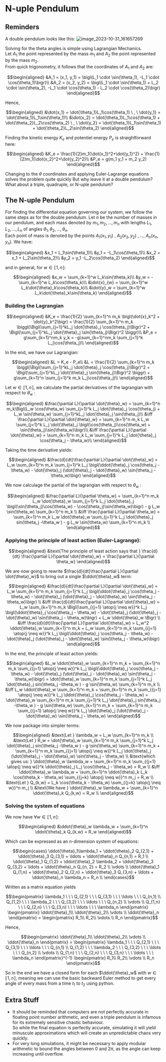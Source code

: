 # N-uple Pendulum

## Reminders
A double pendulum looks like this:
![image_2023-10-31_161657269](https://github.com/Arurikku/SimpleLagrangianPendulum/assets/61802068/63ada122-09f3-4ca1-95e2-0e9b00247038)

Solving for the theta angles is simple using Lagrangian Mechanics.\
Let $A_1$ the point represented by the mass $m_1$ and $A_2$ the point represented by the mass $m_2$.\
From quick trigonometry, it follows that the coordinates of $A_1$ and $A_2$ are:
```math
\begin{aligned}
&A_1 = (x_1, y_1) = \bigl(L_1 \cdot \sin(\theta_1), -L_1 \cdot \cos(\theta_1)\bigr)\\
&A_2 = (x_2, y_2) = \bigl(L_1 \cdot \sin(\theta_1) + L_2 \cdot \sin(\theta_2), -L_1 \cdot \cos(\theta_1) - L_2 \cdot \cos(\theta_2)\bigr)
\end{aligned}
```
Hence,
```math
\begin{aligned}
&\dot{x_1} = \dot{\theta_1}L_1\cos(\theta_1) \ , \ \dot{y_1} = \dot{\theta_1}L_1\sin(\theta_1)\\
&\dot{x_2} = \dot{\theta_1}L_1\cos(\theta_1) + \dot{\theta_2}L_2\cos(\theta_2) \ , \ \dot{y_2} = \dot{\theta_1}L_1\sin(\theta_1) + \dot{\theta_2}L_2\sin(\theta_2)
\end{aligned}
```

Finding the kinetic energy $K_e$ and potentiel energy $P_e$ is straightforward here:
```math
\begin{aligned}
&K_e = \frac{1}{2}m_1(\dot{x_1}^2+\dot{y_1}^2) + \frac{1}{2}m_1(\dot{x_2}^2+\dot{y_2}^2)\\
&P_e = g(m_1 y_1 + m_2 y_2)
\end{aligned}
```
Changing to the $\theta$ coordinates and applying Euler-Lagrange equations solves the problem quite quickly
But why leave it at a double pendulum? What about a triple, quadruple, or N-uple pendulum?

## The N-uple Pendulum
For finding the differential equation governing our system, we follow the same steps as for the double pendulum.
Let $n$ be the number of masses in our pendulum, and each mass denoted by $m_1, m_2, \ldots , m_n$ with lengths $L_1, L_2, \ldots , L_n$ of angles $\theta_1, \theta_2, \ldots , \theta_n$.\
Each point of mass is denoted by the points $A_1(x_1, y_1) \ , \ A_2(x_2, y_2) \ , \ldots , \ A_n(x_n, y_n)$.
We have:
```math
\begin{aligned}
&x_1 = L_1\sin(\theta_1)\\
&y_1 = -L_1\cos(\theta_1)\\
&x_2 = x_1 + L_2\sin(\theta_2)\\
&y_2 = y_1 -L_2\cos(\theta_2)
\end{aligned}
```
and in general, for $w \in ⟦1, n⟧$:
```math
\begin{aligned}
&x_w = \sum_{k=1}^w L_k\sin(\theta_k)\\
&y_w = -\sum_{k=1}^w L_k\cos(\theta_k)\\
&\dot{x}_{w} = \sum_{k=1}^w L_k\dot{\theta}_k\cos(\theta_k)\\
&\dot{y}_w = \sum_{k=1}^w L_k\dot{\theta}_k\sin(\theta_k)
\end{aligned}
```

### Building the Lagrangian
```math
\begin{aligned}
&K_e = \frac{1}{2} \sum_{k=1}^n m_k \bigl(\dot{x}_k^2 + \dot{y}_k^2\bigr) = \frac{1}{2} \sum_{k=1}^n m_k \biggl(\Bigl(\sum_{j=1}^kL_j \dot{\theta}_j \cos(\theta_j)\Bigr)^2 + \Bigl(\sum_{j=1}^kL_j \dot{\theta}_j \sin(\theta_j)\Bigr)^2 \biggr)\\
&P_e = g\sum_{k=1}^nm_k y_k = -g\sum_{k=1}^nm_k \sum_{j=1}^k L_j\cos(\theta_j)\\
\end{aligned}
```
In the end, we have our Lagrangian:
```math
\begin{aligned}
&L = K_e - P_e\\
&L = \frac{1}{2} \sum_{k=1}^n m_k \biggl(\Bigl(\sum_{j=1}^kL_j \dot{\theta}_j \cos(\theta_j)\Bigr)^2 + \Bigl(\sum_{j=1}^kL_j \dot{\theta}_j \sin(\theta_j)\Bigr)^2 \biggr) + g\sum_{k=1}^n \sum_{j=1}^k m_k L_j\cos(\theta_j)\\
\end{aligned}
```
Let $w \in ⟦1, n⟧$, we calculate the partial derivatives of the lagrangian with respect to $\dot{\theta}_w$ :
```math
\begin{aligned}
&\frac{\partial L}{\partial \dot{\theta}_w} = \sum_{k=1}^n m_k\Bigl(L_w \cos(\theta_w) \sum_{j=1}^k L_j \dot{\theta}_j \cos(\theta_j) + L_w \sin(\theta_w) \sum_{j=1}^kL_j \dot{\theta}_j \sin(\theta_j)\\
&\iff \frac{\partial L}{\partial \dot{\theta}_w} = \sum_{k=1}^n m_k L_w \sum_{j=1}^k L_j \dot{\theta}_j \bigl(\cos(\theta_j)\cos(\theta_w) + \sin(\theta_j)\sin(\theta_w)\bigr)\\
&\iff \frac{\partial L}{\partial \dot{\theta}_w} = \sum_{k=1}^n m_k L_w \sum_{j=1}^k L_j \dot{\theta}_j \cos(\theta_j - \theta_w)\\
\end{aligned}
```
Taking the time derivative yields:
```math
\begin{aligned}
&\frac{d}{dt}\frac{\partial L}{\partial \dot{\theta}_w} = L_w \sum_{k=1}^n m_k \sum_{j=1}^k L_j \bigl(\ddot{\theta}_j \cos(\theta_j - \theta_w) - \dot{\theta}_j (\dot{\theta}_j - \dot{\theta}_w) \sin(\theta_j - \theta_w)\bigr)
\end{aligned}
```
We now calculage the partial of the lagrangian with respect to $\theta_w$ :
```math
\begin{aligned}
&\frac{\partial L}{\partial \theta_w} = \sum_{k=1}^n m_k L_w \dot{\theta}_w \sum_{j=1}^k L_j \dot{\theta}_j \bigl(\sin(\theta_j)\cos(\theta_w) - \cos(\theta_j)\sin(\theta_w)\bigr) - g L_w \sin(\theta_w) \sum_{k=1}^n m_k \\
&\iff \frac{\partial L}{\partial \theta_w} = \sum_{k=1}^n m_k L_w \dot{\theta}_w \sum_{j=1}^k L_j \dot{\theta}_j sin(\theta_j -\theta_w ) - g L_w \sin(\theta_w) \sum_{k=1}^n m_k \\
\end{aligned}
```
### Applying the principle of least action (Euler-Lagrange):
```math
\begin{aligned}
&\text{The principle of least action says that } \frac{d}{dt} \frac{\partial L}{\partial \dot{\theta}_w} = \frac{\partial L}{\partial \theta_w}
\end{aligned}
```
We are now going to rewrite $\frac{d}{dt}\frac{\partial L}{\partial \dot{\theta}_w}$ to bring out a single $\ddot{\theta}_w$ term:
```math
\begin{aligned}
&\frac{d}{dt}\frac{\partial L}{\partial \dot{\theta}_w} = L_w \sum_{k=1}^n m_k \sum_{j=1}^k L_j \bigl(\ddot{\theta}_j \cos(\theta_j - \theta_w) - \dot{\theta}_j (\dot{\theta}_j - \dot{\theta}_w) \sin(\theta_j - \theta_w)\bigr) \\
&\iff \frac{d}{dt}\frac{\partial L}{\partial \dot{\theta}_w} = L_w \sum_{k=1}^n m_k \Bigl(\sum_{{j=1} \atop{j \neq w}}^k L_j \bigl(\ddot{\theta}_j \cos(\theta_j - \theta_w) - \dot{\theta}_j (\dot{\theta}_j - \dot{\theta}_w) \sin(\theta_j - \theta_w)\bigr) + L_w \ddot{\theta}_w \Bigr) \\
&\iff \frac{d}{dt}\frac{\partial L}{\partial \dot{\theta}_w} = L_w^2 \ddot{\theta}_w \sum_{k=1}^n m_k + L_w \sum_{k=1}^n m_k \sum_{{j=1} \atop{j \neq w}}^k L_j \bigl(\ddot{\theta}_j \cos(\theta_j - \theta_w) - \dot{\theta}_j (\dot{\theta}_j - \dot{\theta}_w) \sin(\theta_j - \theta_w)\bigr)
\end{aligned}
```
In the end, the principle of least action yields:
```math
\begin{aligned}
&L_w \ddot{\theta}_w \sum_{k=1}^n m_k + \sum_{k=1}^n m_k \sum_{{j=1} \atop{j \neq w}}^k L_j \bigl(\ddot{\theta}_j \cos(\theta_j - \theta_w) - \dot{\theta}_j (\dot{\theta}_j - \dot{\theta}_w) \sin(\theta_j - \theta_w)\bigr) = \dot{\theta}_w \sum_{k=1}^n m_k \sum_{j=1}^k L_j \dot{\theta}_j sin(\theta_j -\theta_w ) - g \sin(\theta_w) \sum_{k=1}^n m_k \\
&\iff L_w \ddot{\theta}_w \sum_{k=1}^n m_k + \sum_{k=1}^n m_k \sum_{{j=1} \atop{j \neq w}}^k L_j \ddot{\theta}_j \cos(\theta_j - \theta_w) = \dot{\theta}_w \sum_{k=1}^n m_k \sum_{j=1}^k L_j \dot{\theta}_j sin(\theta_j -\theta_w ) - g \sin(\theta_w) \sum_{k=1}^n m_k + \sum_{k=1}^n m_k \sum_{{j=1} \atop{j \neq w}}^k L_j \dot{\theta}_j (\dot{\theta}_j - \dot{\theta}_w) \sin(\theta_j - \theta_w)
\end{aligned}
```
We now package into simpler terms:
```math
\begin{aligned}
&\text{Let } \lambda_w = L_w \sum_{k=1}^n m_k \\
&\text{Let } R_w = \dot{\theta}_w \sum_{k=1}^n m_k \sum_{j=1}^k L_j \dot{\theta}_j sin(\theta_j -\theta_w ) - g \sin(\theta_w) \sum_{k=1}^n m_k + \sum_{k=1}^n m_k \sum_{{j=1} \atop{j \neq w}}^k L_j \dot{\theta}_j (\dot{\theta}_j - \dot{\theta}_w) \sin(\theta_j - \theta_w) \\
&\text{which gives us: } \ddot{\theta}_w \lambda_w + \sum_{k=1}^n m_k \sum_{{j=1} \atop{j \neq w}}^k \ddot{\theta}_j L_j \cos(\theta_j - \theta_w) = R_w \\
&\iff \ddot{\theta}_w \lambda_w + \sum_{k=1}^n \ddot{\theta}_k L_k \cos(\theta_k - \theta_w)  \sum_{{j=k} \atop{j \neq w}}^n m_j  = R_w \\
&\text{Let } Q_{k,w} = L_k \cos(\theta_k - \theta_w)  \sum_{{j=k} \atop{j \neq w}}^n m_j \\
&\text{We have } \ddot{\theta}_w \lambda_w + \sum_{k=1}^n \ddot{\theta}_k Q_{k,w}  = R_w \\
\end{aligned}
```
### Solving the system of equations
We now have $\forall w \in ⟦1, n⟧$:
```math
\begin{aligned}
&\ddot{\theta}_w \lambda_w + \sum_{k=1}^n \ddot{\theta}_k Q_{k,w}  = R_w
\end{aligned}
```
Which can be expressed as an n-dimension system of equations:
```math
\begin{cases}
\ddot{\theta}_1\lambda_1 + \ddot{\theta}_2 Q_{2,1} + \ddot{\theta}_3 Q_{3,1} + \ldots + \ddot{\theta}_n Q_{n,1}  = R_1 \\
\ddot{\theta}_1 Q_{1,2} + \ddot{\theta}_2 \lambda_2 + \ddot{\theta}_3 Q_{3,2} + \ldots + \ddot{\theta}_n Q_{n, 2}  = R_2 \\
\vdots \\
\ddot{\theta}_1 Q_{1,n} + \ddot{\theta}_2 Q_{2,n} + \ddot{\theta}_3 Q_{3,n} + \ldots + \ddot{\theta}_n \lambda_n  = R_n \\
\end{cases}
```
Written as a matrix equation yields
```math
\begin{pmatrix}
\lambda_1 \ \ \ Q_{2,1} \ \ \ Q_{3,1} \ \ \ \ldots  \ \ \ Q_{n,1} \\
Q_{1,2} \ \ \ \lambda_2 \ \ \ Q_{3,2} \ \ \ \ldots  \ \ \ Q_{n,2} \\
\vdots \\
Q_{1,n} \ \ \ Q_{2,n} \ \ \ Q_{3,n} \ \ \ \ldots  \ \ \ \lambda_n
\end{pmatrix}
\begin{pmatrix}
\ddot{\theta}_1\\
\ddot{\theta}_2\\
\vdots \\
\ddot{\theta}_n
\end{pmatrix}
=
\begin{pmatrix}
R_1\\
R_2\\
\vdots \\
R_n
\end{pmatrix}
```
Hence, 
```math
\begin{pmatrix}
\ddot{\theta}_1\\
\ddot{\theta}_2\\
\vdots \\
\ddot{\theta}_n
\end{pmatrix}
=
\begin{pmatrix}
\lambda_1 \ \ \ Q_{2,1} \ \ \ Q_{3,1} \ \ \ \ldots  \ \ \ Q_{n,1} \\
Q_{1,2} \ \ \ \lambda_2 \ \ \ Q_{3,2} \ \ \ \ldots  \ \ \ Q_{n,2} \\
\vdots \\
Q_{1,n} \ \ \ Q_{2,n} \ \ \ Q_{3,n} \ \ \ \ldots  \ \ \ \lambda_n
\end{pmatrix}^{-1}
\begin{pmatrix}
R_1\\
R_2\\
\vdots \\
R_n
\end{pmatrix}
```
So in the end we have a closed form for each $\ddot{\theta}_w$ with $w \in ⟦1, n⟧$, meaning we can use the basic backward Euler method to get every angle of every mass from a time $t_1$ to $t_2$ using python.

## Extra Stuff
- It should be reminded that computers are not perfectly accurate in floating point number arithmetic, and even a triple pendulum is infamous for its extremely sensitive chaotic behaviour.\
So while the final equation is perfectly accurate, simulating it will yield minuscule approximations which will create an unpredictable chaos very quickly.
- For very long simulations, it might be necessary to apply modular arithmetic to bound the angles between $0$ and $2\pi$, as the angle can keep increasing until overflow.
